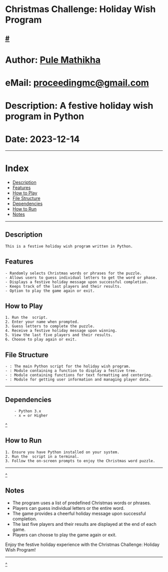 # Christmas Challenge: Holiday Wish Program
[#](https://github.com/TheeKingZa/Portfolio/tree/master/README.md)
---

# Author: [Pule Mathikha](pulemathikha.wordpress.com)
# eMail: proceedingmc@gmail.com
# Description: A festive holiday wish program in Python
# Date: 2023-12-14
---

# Index
  * [Description](#description)
  * [Features](#features)
  * [How to Play](#how-to-play)
  * [File Structure](#file-structure)
  * [Dependencies](#dependencies)
  * [How to Run](#how-to-run)
  * [Notes](#notes)

---


## Description

    This is a festive holiday wish program written in Python. 
    
## Features
```
- Randomly selects Christmas words or phrases for the puzzle.
- Allows users to guess individual letters to get the word or phase.
- Displays a festive holiday message upon successful completion.
- Keeps track of the last players and their results.
- Option to play the game again or exit.
```
## How to Play
```
1. Run the  script.
2. Enter your name when prompted.
3. Guess letters to complete the puzzle.
4. Receive a festive holiday message upon winning.
5. View the last five players and their results.
6. Choose to play again or exit.
```
## File Structure

```
- : The main Python script for the holiday wish program.
- : Module containing a function to display a festive tree.
- : Module containing functions for text formatting and centering.
- : Module for getting user information and managing player data.
```
---
## Dependencies
```
    - Python 3.x
    - x = or Higher 
```
    
[^](#index)

## How to Run
```
1. Ensure you have Python installed on your system.
2. Run the  script in a terminal.
3. Follow the on-screen prompts to enjoy the Christmas word puzzle.
```
---

[^](#index)

## Notes

- The program uses a list of predefined Christmas words or phrases.
- Players can guess individual letters or the entire word.
- The game provides a cheerful holiday message upon successful completion.
- The last five players and their results are displayed at the end of each game.
- Players can choose to play the game again or exit.

Enjoy the festive holiday experience with the Christmas Challenge: Holiday Wish Program!

---
[^](#index)
